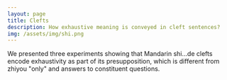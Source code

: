 ```yaml
---
layout: page
title: Clefts
description: How exhaustive meaning is conveyed in cleft sentences?
img: /assets/img/shi.png
---
```


We presented three experiments showing that Mandarin shi...de clefts encode exhaustivity as part of its presupposition, which is different from zhiyou "only" and answers to constituent questions.
